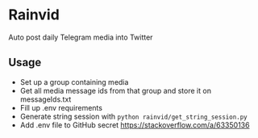 # Rainvid

Auto post daily Telegram media into Twitter

## Usage

- Set up a group containing media
- Get all media message ids from that group and store it on messageIds.txt
- Fill up .env requirements
- Generate string session with `python rainvid/get_string_session.py`
- Add .env file to GitHub secret https://stackoverflow.com/a/63350136
